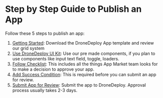 # Step by Step Guide to Publish an App

Follow these 5 steps to publish an app:

1. [Getting Started](https://dronedeploy.gitbooks.io/dronedeploy-apps/content/getting_started.html): Download the DroneDeploy App template and review our grid system 
2. [Use DroneDeploy UI Kit](https://dronedeploy.gitbooks.io/dronedeploy-apps/content/styles/dronedeploy-ui-kit.html): Use our pre made components, if you plan to use components like input text field, toggle, loaders. 
3. [Follow Checklist](https://dronedeploy.gitbooks.io/dronedeploy-apps/content/checklist.html): This includes all the things App Market team looks for to make a decision to approve your app.
4. [Add Success Condition](https://dronedeploy.gitbooks.io/dronedeploy-apps/content/success-condition.html): This is required before you can submit an app for review.
5. [Submit App for Review](https://dronedeploy.gitbooks.io/dronedeploy-apps/content/publishing.html): Submit the app to DroneDeploy. Approval process usually takes 2-3 days. 



